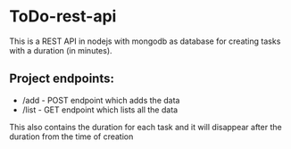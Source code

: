 # ToDo-rest-api
This is a REST API in nodejs with mongodb as database for creating tasks with a duration (in minutes). 

## Project endpoints:
* /add - POST endpoint which adds the data
* /list - GET endpoint which lists all the data

This also contains the duration for each task and it will disappear after the duration from the time of creation
